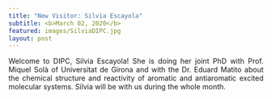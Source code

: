 ```yaml
---
title: "New Visitor: Silvia Escayola"
subtitle: <b>March 02, 2020</b>
featured: images/SilviaDIPC.jpg
layout: post
---
```


<P ALIGN="justify"> Welcome to DIPC, Silvia Escayola! She is doing her joint PhD with Prof. Miquel Solà of Universitat de Girona and with the Dr. Eduard Matito about the chemical structure and reactivity of aromatic and antiaromatic excited molecular systems. Silvia will be with us during the whole month. </p>
